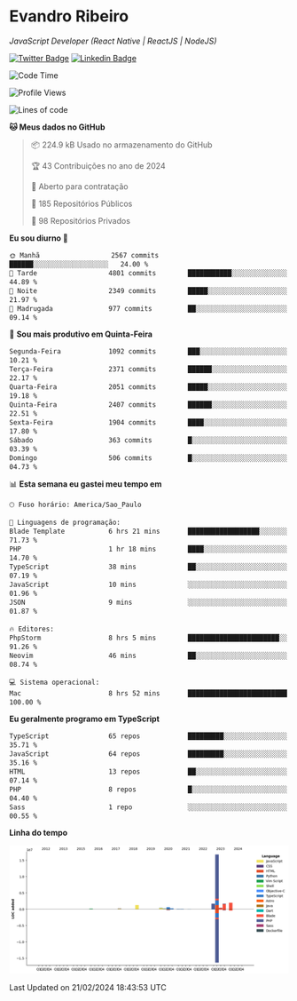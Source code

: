 # Evandro **Ribeiro**

*JavaScript Developer (React Native | ReactJS | NodeJS)*

[![Twitter Badge](https://img.shields.io/badge/-@ribeiroevandro-201B2D?style=flat-square&labelColor=201B2D&logo=twitter&logoColor=white&link=https://twitter.com/ribeiroevandro)](https://twitter.com/ribeiroevandro) 
[![Linkedin Badge](https://img.shields.io/badge/-Evandro%20Ribeiro-201B2D?style=flat-square&logo=Linkedin&logoColor=white&link=https://www.linkedin.com/in/ribeiroevandro)](https://www.linkedin.com/in/ribeiroevandro) 


<!--START_SECTION:waka-->
![Code Time](http://img.shields.io/badge/Code%20Time-3%2C703%20hrs%2034%20mins-blue)

![Profile Views](http://img.shields.io/badge/Visualizac%C3%B5es%20do%20perfil-0-blue)

![Lines of code](https://img.shields.io/badge/Desde%20o%20Hello%20World%20eu%20escrevi-25.7%20million%20linhas%20de%20c%C3%B3digo-blue)

**🐱 Meus dados no GitHub** 

> 📦 224.9 kB Usado no armazenamento do GitHub 
 > 
> 🏆 43 Contribuições no ano de 2024
 > 
> 💼 Aberto para contratação
 > 
> 📜 185 Repositórios Públicos 
 > 
> 🔑 98 Repositórios Privados 
 > 
**Eu sou diurno 🐤** 

```text
🌞 Manhã                  2567 commits        ██████░░░░░░░░░░░░░░░░░░░   24.00 % 
🌆 Tarde                  4801 commits        ███████████░░░░░░░░░░░░░░   44.89 % 
🌃 Noite                  2349 commits        █████░░░░░░░░░░░░░░░░░░░░   21.97 % 
🌙 Madrugada              977 commits         ██░░░░░░░░░░░░░░░░░░░░░░░   09.14 % 
```
📅 **Sou mais produtivo em Quinta-Feira** 

```text
Segunda-Feira            1092 commits        ███░░░░░░░░░░░░░░░░░░░░░░   10.21 % 
Terça-Feira              2371 commits        ██████░░░░░░░░░░░░░░░░░░░   22.17 % 
Quarta-Feira             2051 commits        █████░░░░░░░░░░░░░░░░░░░░   19.18 % 
Quinta-Feira             2407 commits        ██████░░░░░░░░░░░░░░░░░░░   22.51 % 
Sexta-Feira              1904 commits        ████░░░░░░░░░░░░░░░░░░░░░   17.80 % 
Sábado                   363 commits         █░░░░░░░░░░░░░░░░░░░░░░░░   03.39 % 
Domingo                  506 commits         █░░░░░░░░░░░░░░░░░░░░░░░░   04.73 % 
```


📊 **Esta semana eu gastei meu tempo em** 

```text
🕑︎ Fuso horário: America/Sao_Paulo

💬 Linguagens de programação: 
Blade Template           6 hrs 21 mins       ██████████████████░░░░░░░   71.73 % 
PHP                      1 hr 18 mins        ████░░░░░░░░░░░░░░░░░░░░░   14.70 % 
TypeScript               38 mins             ██░░░░░░░░░░░░░░░░░░░░░░░   07.19 % 
JavaScript               10 mins             ░░░░░░░░░░░░░░░░░░░░░░░░░   01.96 % 
JSON                     9 mins              ░░░░░░░░░░░░░░░░░░░░░░░░░   01.87 % 

🔥 Editores: 
PhpStorm                 8 hrs 5 mins        ███████████████████████░░   91.26 % 
Neovim                   46 mins             ██░░░░░░░░░░░░░░░░░░░░░░░   08.74 % 

💻 Sistema operacional: 
Mac                      8 hrs 52 mins       █████████████████████████   100.00 % 
```

**Eu geralmente programo em TypeScript** 

```text
TypeScript               65 repos            █████████░░░░░░░░░░░░░░░░   35.71 % 
JavaScript               64 repos            █████████░░░░░░░░░░░░░░░░   35.16 % 
HTML                     13 repos            ██░░░░░░░░░░░░░░░░░░░░░░░   07.14 % 
PHP                      8 repos             █░░░░░░░░░░░░░░░░░░░░░░░░   04.40 % 
Sass                     1 repo              ░░░░░░░░░░░░░░░░░░░░░░░░░   00.55 % 
```



**Linha do tempo**

![Lines of Code chart](https://raw.githubusercontent.com/ribeiroevandro/ribeiroevandro/main/assets/bar_graph.png)


 Last Updated on 21/02/2024 18:43:53 UTC
<!--END_SECTION:waka-->
